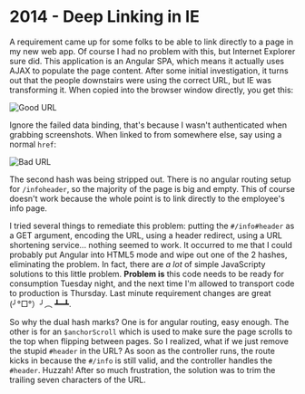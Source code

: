 # 2014 - Deep Linking in IE

A requirement came up for some folks to be able to link directly to a page in my new web app. Of course I had no problem with this, but Internet Explorer sure did. This application is an Angular SPA, which means it actually uses AJAX to populate the page content. After some initial investigation, it turns out that the people downstairs were using the correct URL, but IE was transforming it. When copied into the browser window directly, you get this:

![Good URL](https://i.imgur.com/xpzMQPX.png)

Ignore the failed data binding, that's because I wasn't authenticated when grabbing screenshots. When linked to from somewhere else, say using a normal `href`:

![Bad URL](https://i.imgur.com/dVc6Bas.png)

The second hash was being stripped out. There is no angular routing setup for `/infoheader`, so the majority of the page is big and empty. This of course doesn't work because the whole point is to link directly to the employee's info page.

I tried several things to remediate this problem: putting the `#/info#header` as a GET argument, encoding the URL, using a header redirect, using a URL shortening service... nothing seemed to work. It occurred to me that I could probably put Angular into HTML5 mode and wipe out one of the 2 hashes, eliminating the problem. In fact, there are *a lot* of simple JavaScripty solutions to this little problem. **Problem is** this code needs to be ready for consumption Tuesday night, and the next time I'm allowed to transport code to production is Thursday. Last minute requirement changes are great  (╯°□°）╯︵ ┻━┻.

So why the dual hash marks? One is for angular routing, easy enough. The other is for an `$anchorScroll` which is used to make sure the page scrolls to the top when flipping between pages. So I realized, what if we just remove the stupid `#header` in the URL? As soon as the controller runs, the route kicks in because the `#/info` is still valid, and the controller handles the `#header`. Huzzah! After so much frustration, the solution was to trim the trailing seven characters of the URL.